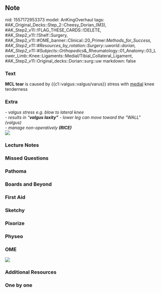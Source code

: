 ## Note
nid: 1557172953373
model: AnKingOverhaul
tags: #AK_Original_Decks::Step_2::Cheesy_Dorian_(M3), #AK_Step2_v11::!FLAG_THESE_CARDS::!DELETE, #AK_Step2_v11::!Shelf::Surgery, #AK_Step2_v11::#OME_banner::Clinical::20_Primer:_Methods_for_Success, #AK_Step2_v11::#Resources_by_rotation::Surgery::uworld::dorian, #AK_Step2_v11::#Subjects::Orthopedics_&_Rheumatology::01_Anatomy::03_Lower_Limb::Knee::Ligaments::Medial/Tibial_Collateral_Ligament, #AK_Step2_v11::Original_decks::Dorian::surg::uw
markdown: false

### Text
<b>MCL tear</b> is caused by {{c1::valgus::valgus/varus}} stress
with <u>medial</u> knee tenderness

### Extra
<div>
  <div>
    <i>- valgus stress e.g. blow to lateral knee</i>
  </div>
  <div>
    <i>- results in "<b>valgus laxity"</b> - lower leg can move
    toward the "WALL" (valgus)</i>
  </div>
  <div>
    <i>- manage non-operatively <b>(RICE)</b></i>
  </div><i><img src="valgus%20laxity.png"></i>
</div>

### Lecture Notes


### Missed Questions


### Pathoma


### Boards and Beyond


### First Aid


### Sketchy


### Pixorize


### Physeo


### OME
<div class="ome-widget">
  <a href="https://onlinemeded.org/spa/surgery?ref=anki"><img src=
  "_OME_AnkiFlashcards_Topic_6.png"></a>
</div>

### Additional Resources


### One by one

